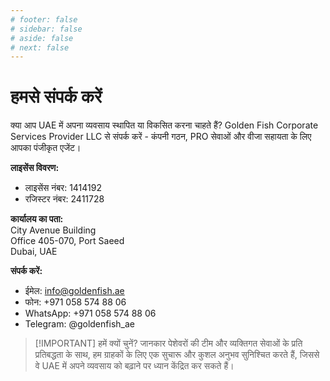 ```yaml
---
# footer: false
# sidebar: false
# aside: false
# next: false
---
```


<!-- <p>
  <img src="/img/Logo.avif" alt="लोगो" width="100" height="100" style="margin-left: 50%;">
</p> -->

# हमसे संपर्क करें

क्या आप UAE में अपना व्यवसाय स्थापित या विकसित करना चाहते हैं? Golden Fish Corporate Services Provider LLC से संपर्क करें - कंपनी गठन, PRO सेवाओं और वीजा सहायता के लिए आपका पंजीकृत एजेंट।

**लाइसेंस विवरण:**

- लाइसेंस नंबर: 1414192
- रजिस्टर नंबर: 2411728

**कार्यालय का पता:**  
City Avenue Building  
Office 405-070, Port Saeed  
Dubai, UAE

**संपर्क करें:**

- ईमेल: info@goldenfish.ae
- फोन: +971 058 574 88 06
- WhatsApp: +971 058 574 88 06
- Telegram: @goldenfish_ae

<!-- WhatsApp us at [+971 058 574 88 06](https://wa.me/message/KDLD4FZVW7EUC1)
Telegram us at [@goldenfish_ae](https://t.me/goldenfish_ae) -->

> [!IMPORTANT] हमें क्यों चुनें?
> जानकार पेशेवरों की टीम और व्यक्तिगत सेवाओं के प्रति प्रतिबद्धता के साथ, हम ग्राहकों के लिए एक सुचारू और कुशल अनुभव सुनिश्चित करते हैं, जिससे वे UAE में अपने व्यवसाय को बढ़ाने पर ध्यान केंद्रित कर सकते हैं।